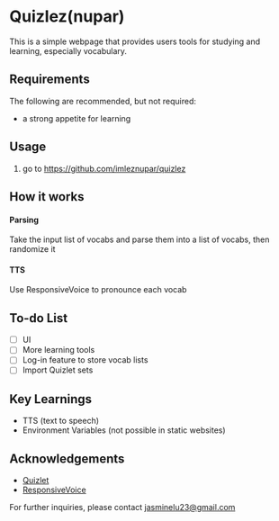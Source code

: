 # Quizlez(nupar)

This is a simple webpage that provides users tools for studying and learning, especially vocabulary. 

## Requirements

The following are recommended, but not required:
* a strong appetite for learning

## Usage

1. go to https://github.com/imleznupar/quizlez

## How it works
#### Parsing
Take the input list of vocabs and parse them into a list of vocabs, then randomize it
#### TTS
Use ResponsiveVoice to pronounce each vocab

## To-do List
- [ ] UI
- [ ] More learning tools
- [ ] Log-in feature to store vocab lists
- [ ] Import Quizlet sets

## Key Learnings
* TTS (text to speech)
* Environment Variables (not possible in static websites)

## Acknowledgements
* [Quizlet](quizlet.com)
* [ResponsiveVoice](https://responsivevoice.org/)

For further inquiries, please contact jasminelu23@gmail.com
